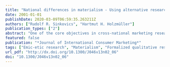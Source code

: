 ```yaml
---
title: "National differences in materialism - Using alternative research strategies to explore the construct"
date: 2001-01-01
publishDate: 2020-03-09T06:59:35.263211Z
authors: ["Rudolf R. Sinkovics", "Hartmut H. Holzmüller"]
publication_types: ["2"]
abstract: "One of the core objectives in cross-national marketing research is to establish research results which are comparable across national entities. Nevertheless certain national idiosyncrasies (unique meaning of constructs, distinctive expressions) may hamper these cross-national research endeavors. Two different approaches have been introduced in the social sciences, in order to cope with this comparability-dilemma. The \"emic\" and the \"etic\" school of thought. These can be seen as two extremes on the continuum of cross-national research methodology. The paper tries to illustrate advantages and potential shortcomings of the etic (mostly quantitative) vs. the emic (mostly qualitative) research approach. A combination of alternative, qualitative and quantitative research strategies was used to explore national differences in materialism. A questionnaire was developed comprising both both qualitative and quantitative sections on materialism. The materialism scale, as operationalized by Richins and Dawson (1992) was used, for the quantitative section. The research findings call for the use of 'alternative research strategies' to overcome the emic - etic duality in cross-national research. Comparative text analysis and graphical representations of consumers statements can help to explore the reasons for conceptual differences."
featured: false
publication: "*Journal of International Consumer Marketing*"
tags: ["Emic-etic research", "Materialism", "Formalized qualitative research", "comparative text-analysis", "consumer values"]
url_pdf: "http://dx.doi.org/10.1300/J046v13n02_06"
doi: "10.1300/J046v13n02_06"
---
```


